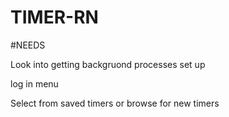 # TIMER-RN

#NEEDS

Look into getting backgruond processes set up

log in menu

Select from saved timers or browse for new timers
